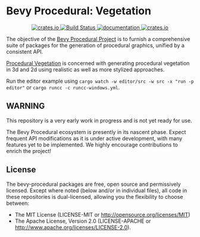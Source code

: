 # Bevy Procedural: Vegetation

<p align="center">
  <a href="https://crates.io/crates/procedural-vegetation">
      <img src="https://img.shields.io/crates/v/procedural-vegetation.svg" alt="crates.io">
  </a>
  <a href="https://github.com/bevy-procedural/vegetation/actions">
      <img src="https://github.com/bevy-procedural/vegetation/actions/workflows/rust.yml/badge.svg" alt="Build Status">
  </a>
  <a href="https://docs.rs/procedural-vegetation">
      <img src="https://docs.rs/procedural-vegetation/badge.svg" alt="documentation">
  </a>
   <a href="https://bevyengine.org/learn/book/plugin-development/#main-branch-tracking">
      <img src="https://img.shields.io/badge/Bevy%20tracking-1.3-lightblue" alt="crates.io">
  </a>
</p>

The objective of the [Bevy Procedural Project](https://bevy-procedural.org) is to furnish a comprehensive suite of packages for the generation of procedural graphics, unified by a consistent API.

[Procedural Vegetation](https://bevy-procedural.org/begetation) is concerned with generating procedural vegetation in 3d and 2d using realistic as well as more stylized approaches.

Run the editor example using `cargo watch -w editor/src -w src -x "run -p editor"` or `cargo runcc -c runcc-windows.yml`.

## WARNING

This repository is a very early work in progress and is not yet ready for use.

The Bevy Procedural ecosystem is presently in its nascent phase. Expect frequent API modifications as it is under active development, with many features yet to be implemented. We highly encourage contributions to enrich the project!

## License

The bevy-procedural packages are free, open source and permissively licensed. Except where noted (below and/or in individual files), all code in these repositories is dual-licensed, allowing you the flexibility to choose between:

 - The MIT License (LICENSE-MIT or http://opensource.org/licenses/MIT)
 - The Apache License, Version 2.0 (LICENSE-APACHE or http://www.apache.org/licenses/LICENSE-2.0).